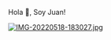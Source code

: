 Hola 👋, Soy Juan!

[![IMG-20220518-183027.jpg](https://i.postimg.cc/bvkL39mQ/IMG-20220518-183027.jpg)](https://postimg.cc/hJ49GTWj)
